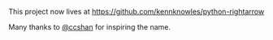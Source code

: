 This project now lives at https://github.com/kennknowles/python-rightarrow

Many thanks to [@ccshan](https://twitter.com/ccshan/) for inspiring the name.
